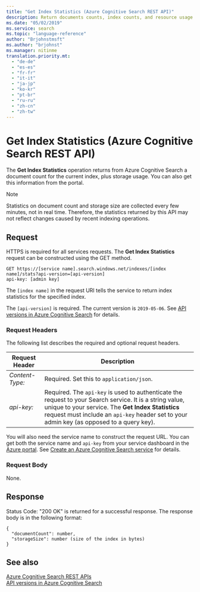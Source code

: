 ```yaml
---
title: "Get Index Statistics (Azure Cognitive Search REST API)"
description: Return documents counts, index counts, and resource usage metrics for an Azure Cognitive Search service.
ms.date: "05/02/2019"
ms.service: search
ms.topic: "language-reference"
author: "Brjohnstmsft"
ms.author: "brjohnst"
ms.manager: nitinme
translation.priority.mt:
  - "de-de"
  - "es-es"
  - "fr-fr"
  - "it-it"
  - "ja-jp"
  - "ko-kr"
  - "pt-br"
  - "ru-ru"
  - "zh-cn"
  - "zh-tw"
---
```

# Get Index Statistics (Azure Cognitive Search REST API)
  The **Get Index Statistics** operation returns from Azure Cognitive Search a document count for the current index, plus storage usage. You can also get this information from the portal.  

 > [!NOTE] 
 > Statistics on document count and storage size are collected every few minutes, not in real time. Therefore, the statistics returned by this API may not reflect changes caused by recent indexing operations.

## Request  
HTTPS is required for all services requests. The **Get Index Statistics** request can be constructed using the GET method.  

```  
GET https://[service name].search.windows.net/indexes/[index name]/stats?api-version=[api-version]  
api-key: [admin key]  
```  

The `[index name]` in the request URI tells the service to return index statistics for the specified index.  

The `[api-version]` is required. The current version is `2019-05-06`. See [API versions in Azure Cognitive Search](https://docs.microsoft.com/azure/search/search-api-versions) for details. 

### Request Headers
The following list describes the required and optional request headers.  

|Request Header|Description|  
|--------------------|-----------------|  
|*Content-Type:*|Required. Set this to `application/json`.|  
|*api-key:*|Required. The `api-key` is used to authenticate the request to your Search service. It is a string value, unique to your service. The **Get Index Statistics** request must include an `api-key` header set to your admin key (as opposed to a query key).|  

You will also need the service name to construct the request URL. You can get both the service name and `api-key` from your service dashboard in the [Azure portal](https://portal.azure.com). See [Create an Azure Cognitive Search service](https://azure.microsoft.com/documentation/articles/search-create-service-portal/) for details.  

### Request Body  
 None.  

## Response  
 Status Code: "200 OK" is returned for a successful response. The response body is in the following format:  

```  
{  
  "documentCount": number,  
  "storageSize": number (size of the index in bytes)  
}  
```  

## See also  
 [Azure Cognitive Search REST APIs](index.md)   
 [API versions in Azure Cognitive Search](https://docs.microsoft.com/azure/search/search-api-versions)
